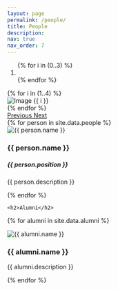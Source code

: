 ```yaml
---
layout: page
permalink: /people/
title: People
description: 
nav: true
nav_order: 7
---
```


<!-- Carousel -->
<div id="carouselExampleIndicators" class="carousel slide" data-ride="carousel">
  <ol class="carousel-indicators">
    {% for i in (0..3) %}
      <li data-target="#carouselExampleIndicators" data-slide-to="{{ i }}" class="{% if i == 0 %}active{% endif %}"></li>
    {% endfor %}
  </ol>
  <div class="carousel-inner">
    {% for i in (1..4) %}
      <div class="carousel-item {% if forloop.first %}active{% endif %}">
        <img src="/assets/img/people/carousel/{{ i }}.jpg" class="d-block w-100" alt="Image {{ i }}">
      </div>
    {% endfor %}
  </div>
  <a class="carousel-control-prev" href="#carouselExampleIndicators" role="button" data-slide="prev">
    <span class="carousel-control-prev-icon" aria-hidden="true"></span>
    <span class="sr-only">Previous</span>
  </a>
  <a class="carousel-control-next" href="#carouselExampleIndicators" role="button" data-slide="next">
    <span class="carousel-control-next-icon" aria-hidden="true"></span>
    <span class="sr-only">Next</span>
  </a>
</div>

<!-- People Section -->
<div class="container mt-5">
  {% for person in site.data.people %}
  <div class="row mb-4">
    <div class="col-md-3">
      <img src="/assets/img/people/current/{{ person.image }}" class="img-fluid rounded" alt="{{ person.name }}">
    </div>
    <div class="col-md-9">
      <h3>{{ person.name }}</h3>
      <h5>{{ person.position }}</h5>
      <p>{{ person.description }}</p>
    </div>
  </div>
  {% endfor %}


    <h2>Alumni</h2>
  {% for alumni in site.data.alumni %}
  <div class="row mb-4">
    <div class="col-md-3">
      <img src="/assets/img/people/alumni/{{ alumni.image }}" class="img-fluid rounded" alt="{{ alumni.name }}">
    </div>
    <div class="col-md-9">
      <h3>{{ alumni.name }}</h3>
      <p>{{ alumni.description }}</p>
    </div>
  </div>
  {% endfor %}
</div>
